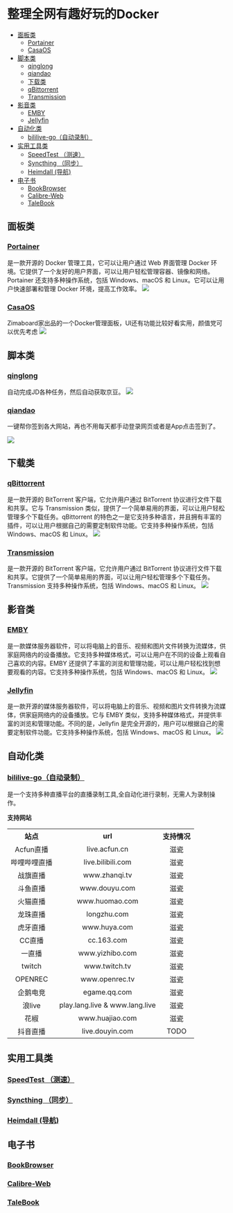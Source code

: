 <!--
 * @Author: itgoyo itgoyo@foxmail.com
 * @Date: 2022-12-08 16:51:41
 * @LastEditors: itgoyo itgoyo@foxmail.com
 * @LastEditTime: 2022-12-09 10:12:09
 * @FilePath: /undefined/Users/itgoyo/Documents/同步空间/SyncBaidu/Article/awesome-docker/README.md
 * @Description: 这是默认设置,请设置`customMade`, 打开koroFileHeader查看配置 进行设置: https://github.com/OBKoro1/koro1FileHeader/wiki/%E9%85%8D%E7%BD%AE
-->
# 整理全网有趣好玩的Docker

  * [面板类](#%E9%9D%A2%E6%9D%BF%E7%B1%BB)
    * [Portainer](#portainer)
    * [CasaOS](#casaos)
  * [脚本类](#%E8%84%9A%E6%9C%AC%E7%B1%BB)
    * [qinglong](#qinglong)
    * [qiandao](#qiandao)
    * [下载类](#%E4%B8%8B%E8%BD%BD%E7%B1%BB)
    * [qBittorrent](#qbittorrent)
    * [Transmission](#transmission)
  * [影音类](#%E5%BD%B1%E9%9F%B3%E7%B1%BB)
    * [EMBY](#emby)
    * [Jellyfin](#jellyfin)
  * [自动化类](#%E8%87%AA%E5%8A%A8%E5%8C%96%E7%B1%BB)
    * [bililive-go（自动录制）](#bililive-go%E8%87%AA%E5%8A%A8%E5%BD%95%E5%88%B6)
  * [实用工具类](#%E5%AE%9E%E7%94%A8%E5%B7%A5%E5%85%B7%E7%B1%BB)
    * [SpeedTest （测速）](#speedtest-%E6%B5%8B%E9%80%9F)
    * [Syncthing （同步）](#syncthing-%E5%90%8C%E6%AD%A5)
    * [Heimdall (导航)](#heimdall-%E5%AF%BC%E8%88%AA-)
  * [电子书](#%E7%94%B5%E5%AD%90%E4%B9%A6)
    * [BookBrowser](#bookbrowser)
    * [Calibre-Web](#calibre-web)
    * [TaleBook](#talebook)
## 面板类

### [Portainer](https://github.com/portainer/portainer)

是一款开源的 Docker 管理工具，它可以让用户通过 Web 界面管理 Docker 环境。它提供了一个友好的用户界面，可以让用户轻松管理容器、镜像和网络。Portainer 还支持多种操作系统，包括 Windows、macOS 和 Linux。它可以让用户快速部署和管理 Docker 环境，提高工作效率。
![](./Picture/portainer.png)

### [CasaOS](https://github.com/IceWhaleTech/CasaOS)

Zimaboard家出品的一个Docker管理面板，UI还有功能比较好看实用，颜值党可以优先考虑
![](./Picture/CasaOS.jpeg)

## 脚本类

### [qinglong](https://github.com/whyour/qinglong)

自动完成JD各种任务，然后自动获取京豆。
![](./Picture/青龙面板.png)

### [qiandao](https://github.com/qiandao-today/qiandao)

一键帮你签到各大网站，再也不用每天都手动登录网页或者是App点击签到了。

![](./Picture/签到.png)

## 下载类

### [qBittorrent](https://github.com/qbittorrent/qBittorrent)

是一款开源的 BitTorrent 客户端，它允许用户通过 BitTorrent 协议进行文件下载和共享。它与 Transmission 类似，提供了一个简单易用的界面，可以让用户轻松管理多个下载任务。qBittorrent 的特色之一是它支持多种语言，并且拥有丰富的插件，可以让用户根据自己的需要定制软件功能。它支持多种操作系统，包括 Windows、macOS 和 Linux。
![](./Picture/qBittorrent.png)

### [Transmission](https://github.com/transmission/transmission)

是一款开源的 BitTorrent 客户端，它允许用户通过 BitTorrent 协议进行文件下载和共享。它提供了一个简单易用的界面，可以让用户轻松管理多个下载任务。Transmission 支持多种操作系统，包括 Windows、macOS 和 Linux。
![](./Picture/Transmission.png)

## 影音类

### [EMBY](https://github.com/MediaBrowser/Emby)

是一款媒体服务器软件，可以将电脑上的音乐、视频和图片文件转换为流媒体，供家庭网络内的设备播放。它支持多种媒体格式，可以让用户在不同的设备上观看自己喜欢的内容。EMBY 还提供了丰富的浏览和管理功能，可以让用户轻松找到想要观看的内容。它支持多种操作系统，包括 Windows、macOS 和 Linux。
![](./Picture/EMBY.png)

### [Jellyfin](https://github.com/jellyfin/jellyfin)

是一款开源的媒体服务器软件，可以将电脑上的音乐、视频和图片文件转换为流媒体，供家庭网络内的设备播放。它与 EMBY 类似，支持多种媒体格式，并提供丰富的浏览和管理功能。不同的是，Jellyfin 是完全开源的，用户可以根据自己的需要定制软件功能。它支持多种操作系统，包括 Windows、macOS 和 Linux。
![](./Picture/jellyfin.jpeg)

## 自动化类

### [bililive-go（自动录制）](https://github.com/hr3lxphr6j/bililive-go)

是一个支持多种直播平台的直播录制工具,全自动化进行录制，无需人为录制操作。


**支持网站**
<table>
    <tr align="center">
        <th>站点</th>
        <th>url</th>
        <th>支持情况</th>
    </tr>
    <tr align="center">
        <td>Acfun直播</td>
        <td>live.acfun.cn</td>
        <td>滋瓷</td>
    </tr>
    <tr align="center">
        <td>哔哩哔哩直播</td>
        <td>live.bilibili.com</td>
        <td>滋瓷</td>
    </tr>
    <tr align="center">
        <td>战旗直播</td>
        <td>www.zhanqi.tv</td>
        <td>滋瓷</td>
    </tr>
    <tr align="center">
        <td>斗鱼直播</td>
        <td>www.douyu.com</td>
        <td>滋瓷</td>
    </tr>
    <tr align="center">
        <td>火猫直播</td>
        <td>www.huomao.com</td>
        <td>滋瓷</td>
    </tr>
    <tr align="center">
        <td>龙珠直播</td>
        <td>longzhu.com</td>
        <td>滋瓷</td>
    </tr>
    <tr align="center">
        <td>虎牙直播</td>
        <td>www.huya.com</td>
        <td>滋瓷</td>
    </tr>
    <tr align="center">
        <td>CC直播</td>
        <td>cc.163.com</td>
        <td>滋瓷</td>
    </tr>
    <tr align="center">
        <td>一直播</td>
        <td>www.yizhibo.com</td>
        <td>滋瓷</td>
    </tr>
    <tr align="center">
        <td>twitch</td>
        <td>www.twitch.tv</td>
        <td>滋瓷</td>
    </tr>
    <tr align="center">
        <td>OPENREC</td>
        <td>www.openrec.tv</td>
        <td>滋瓷</td>
    </tr>
    <tr align="center">
        <td>企鹅电竞</td>
        <td>egame.qq.com</td>
        <td>滋瓷</td>
    </tr>
    <tr align="center">
        <td>浪live</td>
        <td>play.lang.live & www.lang.live</td>
        <td>滋瓷</td>
    </tr>
    <tr align="center">
        <td>花椒</td>
        <td>www.huajiao.com</td>
        <td>滋瓷</td>
    </tr>
    <tr align="center">
        <td>抖音直播</td>
        <td>live.douyin.com</td>
        <td>TODO</td>
    </tr>
</table>

## 实用工具类

### [SpeedTest （测速）](https://github.com/librespeed/speedtest)

### [Syncthing （同步）](https://github.com/syncthing/syncthing)

### [Heimdall (导航) ](https://github.com/linuxserver/Heimdall)

## 电子书

### [BookBrowser](https://github.com/pgaskin/BookBrowser)

### [Calibre-Web](https://github.com/janeczku/calibre-web)

### [TaleBook](https://github.com/talebook/talebook)
